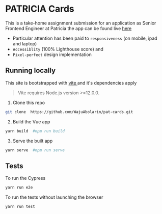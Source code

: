 
# PATRICIA Cards
This is a take-home assignment submission for an application as Senior Frontend Engineer at Patricia
the app can be found live [here](https://pat-cards.netlify.app)

- Particular attention has been paid to `responsiveness` (on mobile, ipad and laptop)
- `Accessiblity` (100% Lighthouse score) and
-  `Pixel-perfect` design implementation

## Running locally 
This site is bootstrapped with [ vite ](https://vitejs.dev/guide/#scaffolding-your-first-vite-project) and it's dependencies apply

  > Vite requires Node.js version >=12.0.0. 

1. Clone this repo
 ```bash 
git clone  https://github.com/WajuAbolarin/pat-cards.git
 ```
2. Build the Vue app
 ```bash
 yarn build  #npm run build
 ```
3. Serve the built app
 ```bash
 yarn serve  #npm run serve
 ```

## Tests

To run the Cypress 
```bash
yarn run e2e
 ```

To run the tests without launching the browser 
 ```bash
yarn run test
```


